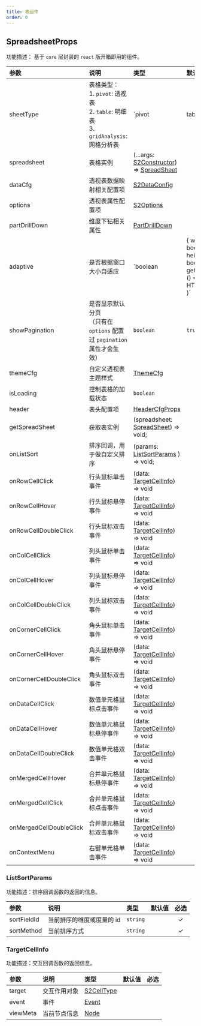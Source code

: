 ```yaml
---
title: 表组件
order: 0
---
```


## SpreadsheetProps

功能描述： 基于 `core` 层封装的 `react` 版开箱即用的组件。

| 参数 | 说明                                                         | 类型 | 默认值  | 必选 |
| :--- | :--- | :--- | :--- | :---: |
| sheetType |  表格类型：<br> 1. `pivot`: 透视表 <br> 2. `table`: 明细表 <br> 3. `gridAnalysis`: 网格分析表| `pivot | table | gridAnalysis` | `pivot` | |
| spreadsheet | 表格实例 | (...args: [S2Constructor](/zh/docs/api/basic-class/spreadsheet#s2constructor)) => [SpreadSheet](/zh/docs/api/basic-class/spreadsheet) | |  |
| dataCfg |  透视表数据映射相关配置项 | [S2DataConfig](/zh/docs/api/general/S2DataConfig) | | ✓ |
| options | 透视表属性配置项 | [S2Options](/zh/docs/api/general/S2Options) | | ✓ |
| partDrillDown |  维度下钻相关属性 | [PartDrillDown](/zh/docs/api/components/drill-down) | |  |
| adaptive | 是否根据窗口大小自适应 | `boolean | { width?: boolean, height?: boolean, getContainer: () => HTMLElement }` | `false` | |
| showPagination | 是否显示默认分页<br>（只有在 `options` 配置过 `pagination`  属性才会生效） | `boolean` | `true` | |
| themeCfg | 自定义透视表主题样式 | [ThemeCfg](/zh/docs/api/general/S2Theme) | |  |
| isLoading | 控制表格的加载状态 | `boolean` | | |
| header | 表头配置项 | [HeaderCfgProps](/zh/docs/api/components/header) | | |
| getSpreadSheet | 获取表实例 | (spreadsheet: [SpreadSheet](/zh/docs/api/basic-class/spreadsheet)) => void; | | |
| onListSort | 排序回调，用于做自定义排序 |  (params: [ListSortParams](#listsortparams) ) => void; | |  |
| onRowCellClick | 行头鼠标单击事件 | (data: [TargetCellInfo](#targetcellinfo)) => void | | |
| onRowCellHover | 行头鼠标悬停事件 | (data: [TargetCellInfo](#targetcellinfo)) => void | | |
| onRowCellDoubleClick | 行头鼠标双击事件 | (data: [TargetCellInfo](#targetcellinfo)) => void | | |
| onColCellClick | 列头鼠标单击事件 | (data: [TargetCellInfo](#targetcellinfo)) => void | | |
| onColCellHover | 列头鼠标悬停事件 | (data: [TargetCellInfo](#targetcellinfo)) => void | | |
| onColCellDoubleClick | 列头鼠标双击事件| (data: [TargetCellInfo](#targetcellinfo)) => void | | |
| onCornerCellClick | 角头鼠标单击事件| (data: [TargetCellInfo](#targetcellinfo)) => void | | |
| onCornerCellHover | 角头鼠标悬停事件| (data: [TargetCellInfo](#targetcellinfo)) => void | | |
| onCornerCellDoubleClick | 角头鼠标双击事件| (data: [TargetCellInfo](#targetcellinfo)) => void | | |
| onDataCellClick | 数值单元格鼠标点击事件 | (data: [TargetCellInfo](#targetcellinfo)) => void | | |
| onDataCellHover | 数值单元格鼠标悬停事件 | (data: [TargetCellInfo](#targetcellinfo)) => void | | |
| onDataCellDoubleClick | 数值单元格双击事件| (data: [TargetCellInfo](#targetcellinfo)) => void | | |
| onMergedCellHover | 合并单元格鼠标悬停事件 | (data: [TargetCellInfo](#targetcellinfo)) => void | | |
| onMergedCellClick | 合并单元格鼠标点击事件 | (data: [TargetCellInfo](#targetcellinfo)) => void | | |
| onMergedCellDoubleClick | 合并单元格鼠标双击事件| (data: [TargetCellInfo](#targetcellinfo)) => void | | |
| onContextMenu | 右键单元格单击事件| (data: [TargetCellInfo](#targetcellinfo)) => void | | |

### ListSortParams

功能描述：排序回调函数的返回的信息。

| 参数 | 说明                      | 类型 | 默认值  | 必选 |
| :--- | :--- | :--- | :--- | :---: |
| sortFieldId | 当前排序的维度或度量的 id | `string` | | ✓ |
| sortMethod | 当前排序方式 | `string` | | ✓ |

### TargetCellInfo

功能描述：交互回调函数的返回信息。

| 参数 | 说明                   | 类型 | 默认值  | 必选 |
| :--- | :--- | :--- | :--- | :---: |
| target | 交互作用对象 | [S2CellType](/zh/docs/api/basic-class/base-cell) | |  |
| event | 事件 | [Event](#) | |  |
| viewMeta | 当前节点信息 | [Node](/zh/docs/api/basic-class/node) | |  |
